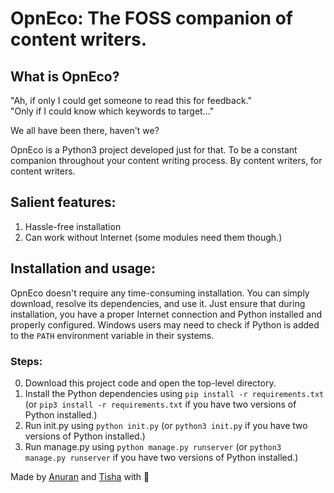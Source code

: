 # OpnEco: The FOSS companion of content writers.

## What is OpnEco?

"Ah, if only I could get someone to read this for feedback."
\
"Only if I could know which keywords to target..."
  
We all have been there, haven't we?

OpnEco is a Python3 project developed just for that. To be a constant companion throughout your content writing process. By content writers, for content writers.

## Salient features:

1. Hassle-free installation
2. Can work without Internet (some modules need them though.)

## Installation and usage:

OpnEco doesn't require any time-consuming installation. You can simply download, resolve its dependencies, and use it. Just ensure that during installation, you have a proper Internet connection and Python installed and properly configured. Windows users may need to check if Python is added to the ```PATH``` environment variable in their systems.

### Steps:

0. Download this project code and open the top-level directory.
1. Install the Python dependencies using ```pip install -r requirements.txt``` (or ```pip3 install -r requirements.txt``` if you have two versions of Python installed.)
2. Run init.py using ```python init.py``` (or ```python3 init.py``` if you have two versions of Python installed.)
3. Run manage.py using ```python manage.py runserver``` (or ```python3 manage.py runserver``` if you have two versions of Python installed.)

Made by [Anuran](https://github.com/anuran-roy) and [Tisha](https://github.com/tishachawla-jg) with 💙
